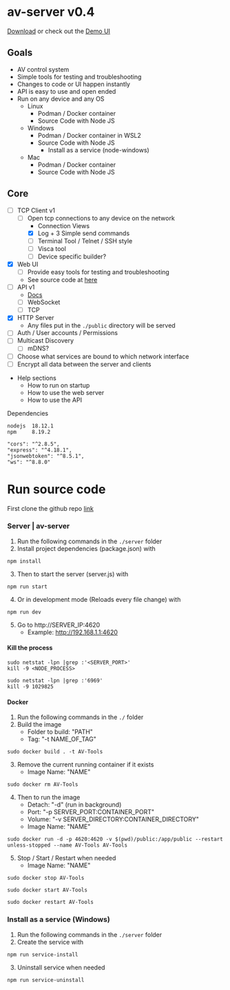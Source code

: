 # av-server v0.4

[Download](https://github.com/TreyTiderman/av-server/releases/tag/v0.4) or check out the [Demo UI](https://trey.app/av-server)

## Goals

- AV control system
- Simple tools for testing and troubleshooting
- Changes to code or UI happen instantly
- API is easy to use and open ended
- Run on any device and any OS
    - Linux
        - Podman / Docker container
        - Source Code with Node JS
    - Windows
        - Podman / Docker container in WSL2
        - Source Code with Node JS
            - Install as a service (node-windows)
    - Mac
        - Podman / Docker container
        - Source Code with Node JS

## Core

- [ ] TCP Client v1
    - [ ] Open tcp connections to any device on the network
        - Connection Views
        - [x] Log + 3 Simple send commands
        - [ ] Terminal Tool / Telnet / SSH style
        - [ ] Visca tool
        - [ ] Device specific builder?
- [x] Web UI
    - [ ] Provide easy tools for testing and troubleshooting
    - See source code at [here](https://github.com/TreyTiderman/av-server-ui)
- [ ] API v1
    - [Docs](./public/docs/api/api.md)
    - [ ] WebSocket
    - [ ] TCP
- [x] HTTP Server
    - Any files put in the `./public` directory will be served
- [ ] Auth / User accounts / Permissions
- [ ] Multicast Discovery
    - [ ] mDNS?
- [ ] Choose what services are bound to which network interface
- [ ] Encrypt all data between the server and clients
- Help sections
  - How to run on startup
  - How to use the web server
  - How to use the API

Dependencies
```
nodejs  18.12.1
npm     8.19.2
```
```
"cors": "^2.8.5",
"express": "^4.18.1",
"jsonwebtoken": "^8.5.1",
"ws": "^8.8.0"
```

# Run source code

First clone the github repo [link](https://github.com/TreyTiderman/AV-Tools)

### Server | av-server

1. Run the following commands in the `./server` folder
2. Install project dependencies (package.json) with
```
npm install
```
3. Then to start the server (server.js) with
```
npm run start
```
4. Or in development mode (Reloads every file change) with
```
npm run dev
```
5. Go to http://SERVER_IP:4620
    - Example: http://192.168.1.1:4620

#### Kill the process

```
sudo netstat -lpn |grep :'<SERVER_PORT>'
kill -9 <NODE_PROCESS>
```

```
sudo netstat -lpn |grep :'6969'
kill -9 1029825
```

#### Docker

1. Run the following commands in the `./` folder
2. Build the image
    - Folder to build: "PATH"
    - Tag: "-t NAME_OF_TAG"
```
sudo docker build . -t AV-Tools
```
3. Remove the current running container if it exists
    - Image Name: "NAME"
```
sudo docker rm AV-Tools
```
4. Then to run the image
    - Detach: "-d" (run in background)
    - Port: "-p SERVER_PORT:CONTAINER_PORT"
    - Volume: "-v SERVER_DIRECTORY:CONTAINER_DIRECTORY"
    - Image Name: "NAME"
```
sudo docker run -d -p 4620:4620 -v $(pwd)/public:/app/public --restart unless-stopped --name AV-Tools AV-Tools
```
5. Stop / Start / Restart when needed
    - Image Name: "NAME"
```
sudo docker stop AV-Tools
```
```
sudo docker start AV-Tools
```
```
sudo docker restart AV-Tools
```

### Install as a service (Windows)

1. Run the following commands in the `./server` folder
2. Create the service with

```
npm run service-install
```

3. Uninstall service when needed

```
npm run service-uninstall
```
